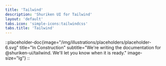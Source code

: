 ```yaml
---
title: 'Tailwind'
description: 'Shuriken UI for Tailwind'
layout: 'default'
tabs.icon: 'simple-icons:tailwindcss'
tabs.title: 'Tailwind'
---
```


::placeholder-doc{image="/img/illustrations/placeholders/placeholder-6.svg" title="In Construction" subtitle="We're writing the documentation for @shuriken-ui/tailwind. We'll let you know when it is ready." image-size="lg"}
::
